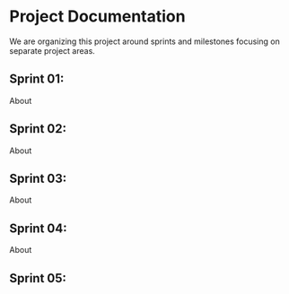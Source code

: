 # Project Documentation

We are organizing this project around sprints and milestones focusing on separate project areas.

## Sprint 01:

About

## Sprint 02:

About

## Sprint 03:

About

## Sprint 04:

About

## Sprint 05:
